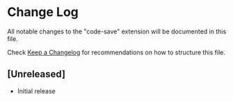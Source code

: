 # Change Log

All notable changes to the "code-save" extension will be documented in this file.

Check [Keep a Changelog](http://keepachangelog.com/) for recommendations on how to structure this file.

## [Unreleased]

- Initial release